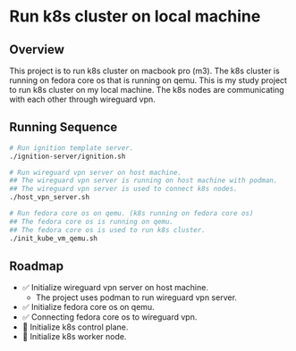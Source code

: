 # Run k8s cluster on local machine

## Overview
This project is to run k8s cluster on macbook pro (m3).
The k8s cluster is running on fedora core os that is running on qemu.
This is my study project to run k8s cluster on my local machine.
The k8s nodes are communicating with each other through wireguard vpn.

## Running Sequence
```sh
# Run ignition template server.
./ignition-server/ignition.sh

# Run wireguard vpn server on host machine.
## The wireguard vpn server is running on host machine with podman.
## The wireguard vpn server is used to connect k8s nodes.
./host_vpn_server.sh

# Run fedora core os on qemu. (k8s running on fedora core os)
## The fedora core os is running on qemu.
## The fedora core os is used to run k8s cluster.
./init_kube_vm_qemu.sh
```

## Roadmap
- ✅ Initialize wireguard vpn server on host machine.
    - The project uses podman to run wireguard vpn server.
- ✅ Initialize fedora core os on qemu.
- ✅ Connecting fedora core os to wireguard vpn.
- 🚧 Initialize k8s control plane.
- 🚧 Initialize k8s worker node.